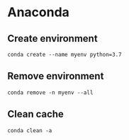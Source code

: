 # Anaconda

## Create environment

```
conda create --name myenv python=3.7
```

## Remove environment

```
conda remove -n myenv --all
```

## Clean cache

```
conda clean -a
```
